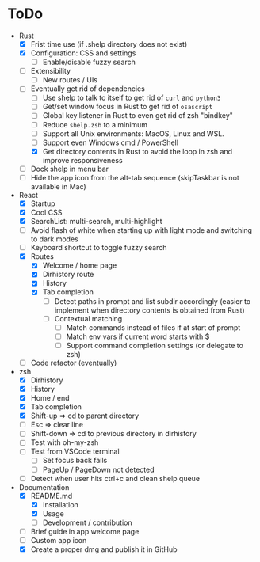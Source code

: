 # ToDo

- Rust
  - [x] Frist time use (if .shelp directory does not exist)
  - [x] Configuration: CSS and settings
    - [ ] Enable/disable fuzzy search
  - [ ] Extensibility
    - [ ] New routes / UIs
  - [ ] Eventually get rid of dependencies
    - [ ] Use shelp to talk to itself to get rid of `curl` and `python3`
    - [ ] Get/set window focus in Rust to get rid of `osascript`
    - [ ] Global key listener in Rust to even get rid of zsh "bindkey"
    - [ ] Reduce `shelp.zsh` to a minimum
    - [ ] Support all Unix environments: MacOS, Linux and WSL.
    - [ ] Support even Windows cmd / PowerShell
    - [x] Get directory contents in Rust to avoid the loop in zsh and improve responsiveness
  - [ ] Dock shelp in menu bar
  - [ ] Hide the app icon from the alt-tab sequence (skipTaskbar is not available in Mac)
- React
  - [x] Startup
  - [x] Cool CSS
  - [x] SearchList: multi-search, multi-highlight
  - [ ] Avoid flash of white when starting up with light mode and switching to dark modes
  - [ ] Keyboard shortcut to toggle fuzzy search
  - [x] Routes
    - [x] Welcome / home page
    - [x] Dirhistory route
    - [x] History
    - [x] Tab completion
      - [ ] Detect paths in prompt and list subdir accordingly
            (easier to implement when directory contents is obtained from Rust)
      - [ ] Contextual matching
        - [ ] Match commands instead of files if at start of prompt
        - [ ] Match env vars if current word starts with $
        - [ ] Support command completion settings (or delegate to zsh)
  - [ ] Code refactor (eventually)
- zsh
  - [x] Dirhistory
  - [x] History
  - [x] Home / end
  - [x] Tab completion
  - [x] Shift-up => cd to parent directory
  - [ ] Esc => clear line
  - [ ] Shift-down => cd to previous directory in dirhistory
  - [ ] Test with oh-my-zsh
  - [ ] Test from VSCode terminal
    - [ ] Set focus back fails
    - [ ] PageUp / PageDown not detected
  - [ ] Detect when user hits ctrl+c and clean shelp queue
- Documentation
  - [x] README.md
    - [x] Installation
    - [x] Usage
    - [ ] Development / contribution
  - [ ] Brief guide in app welcome page
  - [ ] Custom app icon
  - [x] Create a proper dmg and publish it in GitHub

